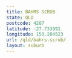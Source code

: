 ```yaml
---
title: BAHRS SCRUB
state: QLD
postcode: 4207
latitude: -27.733991
longitude: 153.204523
url: /qld/bahrs-scrub/
layout: suburb
---
```

